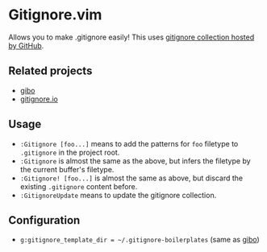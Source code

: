# Gitignore.vim

Allows you to make .gitignore easily!
This uses [gitignore collection hosted by GitHub](https://github.com/github/gitignore).

## Related projects

+ [gibo](https://github.com/simonwhitaker/gibo)
+ [gitignore.io](https://www.gitignore.io/)

## Usage

+ `:Gitignore [foo...]` means to add the patterns for `foo` filetype to `.gitignore` in the project root.
+ `:Gitignore` is almost the same as the above, but infers the filetype by the current buffer's filetype.
+ `:Gitignore! [foo...]` is almost the same as above, but discard the existing `.gitignore` content before.
+ `:GitignoreUpdate` means to update the gitignore collection.

## Configuration

+ `g:gitignore_template_dir = ~/.gitignore-boilerplates` (same as [gibo](https://github.com/simonwhitaker/gibo))
